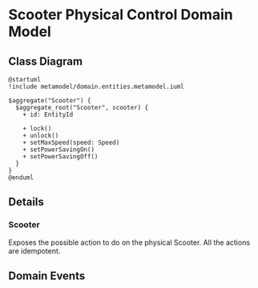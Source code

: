 # Scooter Physical Control Domain Model

## Class Diagram
```plantuml
@startuml
!include metamodel/domain.entities.metamodel.iuml

$aggregate("Scooter") {
  $aggregate_root("Scooter", scooter) {
    + id: EntityId

    + lock()
    + unlock()
    + setMaxSpeed(speed: Speed)
    + setPowerSavingOn()
    + setPowerSavingOff()
  }
}
@enduml
```

## Details

### Scooter
Exposes the possible action to do on the physical Scooter.
All the actions are idempotent.

## Domain Events
